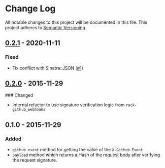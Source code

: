 # Change Log

All notable changes to this project will be documented in this file.
This project adheres to [Semantic Versioning](http://semver.org/).

## [0.2.1] - 2020-11-11

### Fixed

- Fix conflict with Sinatra::JSON ([#1](https://github.com/chrismytton/sinatra-github_webhooks/pull/1))

## [0.2.0] - 2015-11-29

### Changed

- Internal refactor to use signature verification logic from `rack-github_webhooks`

## 0.1.0 - 2015-11-29

### Added

- `github_event` method for getting the value of the `X-Github-Event`
- `payload` method which returns a Hash of the request body after verifying the request signature.

[0.2.0]: https://github.com/chrismytton/rack-github_webhooks/compare/v0.1.0...v0.2.0
[0.2.1]: https://github.com/chrismytton/rack-github_webhooks/compare/v0.2.0...v0.2.1
